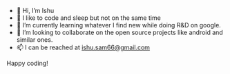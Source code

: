 - 👋 Hi, I’m Ishu
- 👀 I like to code and sleep but not on the same time 
- 🌱 I’m currently learning whatever I find new while doing R&D on google.
- 💞️ I’m looking to collaborate on the open source projects like android and similar ones.
- 📫 I can be reached at ishu.sam66@gmail.com

Happy coding!

